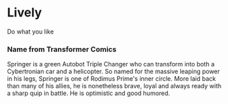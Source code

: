 Lively
========

Do what you like

### Name from Transformer Comics
Springer is a green Autobot Triple Changer who can transform into both a Cybertronian car and a helicopter.
So named for the massive leaping power in his legs, Springer is one of Rodimus Prime's inner circle.
More laid back than many of his allies, he is nonetheless brave, loyal and always ready with a sharp quip in battle. He is optimistic and good humored.
